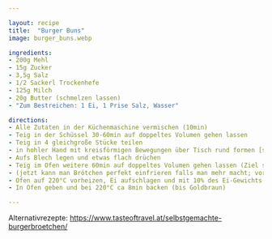 ```yaml
---

layout: recipe
title:  "Burger Buns"
image: burger_buns.webp

ingredients:
- 200g Mehl
- 15g Zucker
- 3,5g Salz
- 1/2 Sackerl Trockenhefe
- 125g Milch
- 20g Butter (schmelzen lassen)
- "Zum Bestreichen: 1 Ei, 1 Prise Salz, Wasser"

directions:
- Alle Zutaten in der Küchenmaschine vermischen (10min)
- Teig in der Schüssel 30-60min auf doppeltes Volumen gehen lassen
- Teig in 4 gleichgroße Stücke teilen
- in hohler Hand mit kreisförmigen Bewegungen über Tisch rund formen [siehe Video](https://www.youtube.com/watch?v=HuNGR9Oxvug)
- Aufs Blech legen und etwas flach drüchen
- Teig im Ofen weitere 60min auf doppeltes Volumen gehen lassen (Ziel sind ca 9cm Durchmesser)
- (jetzt kann man Brötchen perfekt einfrieren falls man mehr macht; vor Backen dann auf zimmertemperatur aufwärmen lassen)
- Ofen auf 220°C vorheizen, Ei aufschlagen und mit 10% des Ei-Gewichts Wasser und etwas Salz vermischen und auf Brötchen streichen (Bestreichen hab ich letztes mal weglassen)
- In Ofen geben und bei 220°C ca 8min backen (bis Goldbraun)

---
```


Alternativrezepte: https://www.tasteoftravel.at/selbstgemachte-burgerbroetchen/
